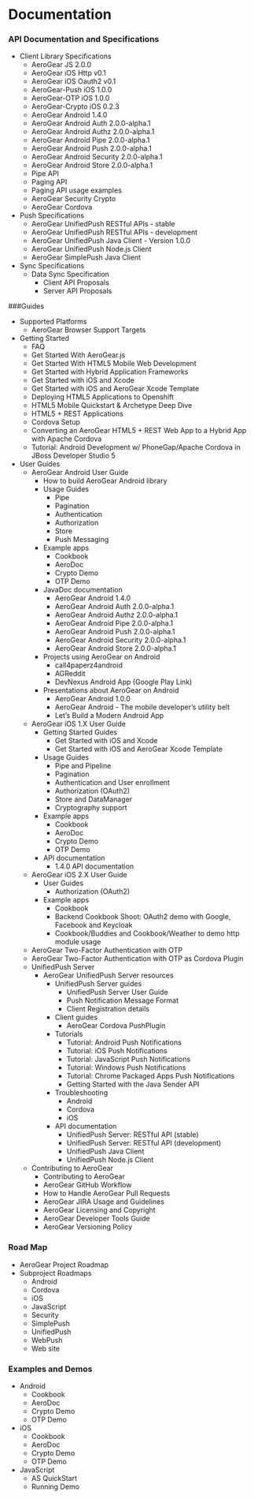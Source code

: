# Documentation
### API Documentation and Specifications
* Client Library Specifications
  * AeroGear JS 2.0.0
  * AeroGear iOS Http v0.1
  * AeroGear iOS Oauth2 v0.1
  * AeroGear-Push iOS 1.0.0
  * AeroGear-OTP iOS 1.0.0
  * AeroGear-Crypto iOS 0.2.3
  * AeroGear Android 1.4.0
  * AeroGear Android Auth 2.0.0-alpha.1
  * AeroGear Android Authz 2.0.0-alpha.1
  * AeroGear Android Pipe 2.0.0-alpha.1
  * AeroGear Android Push 2.0.0-alpha.1
  * AeroGear Android Security 2.0.0-alpha.1
  * AeroGear Android Store 2.0.0-alpha.1
  * Pipe API
  * Paging API
  * Paging API usage examples
  * AeroGear Security Crypto
  * AeroGear Cordova
* Push Specifications
  * AeroGear UnifiedPush RESTful APIs - stable
  * AeroGear UnifiedPush RESTful APIs - development
  * AeroGear UnifiedPush Java Client - Version 1.0.0
  * AeroGear UnifiedPush Node.js Client
  * AeroGear SimplePush Java Client
* Sync Specifications
  * Data Sync Specification
    * Client API Proposals
    * Server API Proposals
       
###Guides
* Supported Platforms
  * AeroGear Browser Support Targets
* Getting Started
  * FAQ
  * Get Started With AeroGear.js
  * Get Started With HTML5 Mobile Web Development
  * Get Started with Hybrid Application Frameworks
  * Get Started with iOS and Xcode
  * Get Started with iOS and AeroGear Xcode Template
  * Deploying HTML5 Applications to Openshift
  * HTML5 Mobile Quickstart & Archetype Deep Dive
  * HTML5 + REST Applications
  * Cordova Setup
  * Converting an AeroGear HTML5 + REST Web App to a Hybrid App with Apache Cordova
  * Tutorial: Android Development w/ PhoneGap/Apache Cordova in JBoss Developer Studio 5
* User Guides
  * AeroGear Android User Guide
    * How to build AeroGear Android library
    * Usage Guides
      * Pipe
      * Pagination
      * Authentication
      * Authorization
      * Store
      * Push Messaging
    * Example apps
      * Cookbook
      * AeroDoc
      * Crypto Demo
      * OTP Demo
    * JavaDoc documentation
      * AeroGear Android 1.4.0
      * AeroGear Android Auth 2.0.0-alpha.1
      * AeroGear Android Authz 2.0.0-alpha.1
      * AeroGear Android Pipe 2.0.0-alpha.1
      * AeroGear Android Push 2.0.0-alpha.1
      * AeroGear Android Security 2.0.0-alpha.1
      * AeroGear Android Store 2.0.0-alpha.1
    * Projects using AeroGear on Android
      * call4paperz4android
      * AGReddit
      * DevNexus Android App (Google Play Link)
    * Presentations about AeroGear on Android
      * AeroGear Android 1.0.0
      * AeroGear Android - The mobile developer’s utility belt
      * Let’s Build a Modern Android App
  * AeroGear iOS 1.X User Guide
    * Getting Started Guides
      * Get Started with iOS and Xcode
      * Get Started with iOS and AeroGear Xcode Template
    * Usage Guides
      * Pipe and Pipeline
      * Pagination
      * Authentication and User enrollment
      * Authorization (OAuth2)
      * Store and DataManager
      * Cryptography support
    * Example apps
      * Cookbook
      * AeroDoc
      * Crypto Demo
      * OTP Demo
    * API documentation
      * 1.4.0 API documentation
  * AeroGear iOS 2.X User Guide
    * User Guides
      * Authorization (OAuth2)
    * Example apps
      * Cookbook
      * Backend Cookbook Shoot: OAuth2 demo with Google, Facebook and Keycloak
      * Cookbook/Buddies and Cookbook/Weather to demo http module usage  
  * AeroGear Two-Factor Authentication with OTP
  * AeroGear Two-Factor Authentication with OTP as Cordova Plugin
  * UnifiedPush Server
    * AeroGear UnifiedPush Server resources
      * UnifiedPush Server guides
        * UnifiedPush Server User Guide
        * Push Notification Message Format
        * Client Registration details
      * Client guides
        * AeroGear Cordova PushPlugin
      * Tutorials
        * Tutorial: Android Push Notifications
        * Tutorial: iOS Push Notifications
        * Tutorial: JavaScript Push Notifications
        * Tutorial: Windows Push Notifications
        * Tutorial: Chrome Packaged Apps Push Notifications
        * Getting Started with the Java Sender API
      * Troubleshooting
        * Android
        * Cordova
        * iOS
      * API documentation
        * UnifiedPush Server: RESTful API (stable)
        * UnifiedPush Server: RESTful API (development)
        * UnifiedPush Java Client
        * UnifiedPush Node.js Client    
  * Contributing to AeroGear
    * Contributing to AeroGear
    * AeroGear GitHub Workflow
    * How to Handle AeroGear Pull Requests
    * AeroGear JIRA Usage and Guidelines
    * AeroGear Licensing and Copyright
    * AeroGear Developer Tools Guide
    * AeroGear Versioning Policy

### Road Map
  * AeroGear Project Roadmap
  * Subproject Roadmaps
    * Android
    * Cordova
    * iOS
    * JavaScript
    * Security
    * SimplePush
    * UnifiedPush
    * WebPush
    * Web site
    
### Examples and Demos
* Android
  * Cookbook
  * AeroDoc
  * Crypto Demo
  * OTP Demo
* iOS
  * Cookbook
  * AeroDoc
  * Crypto Demo
  * OTP Demo
* JavaScript 
  * AS QuickStart
  * Running Demo